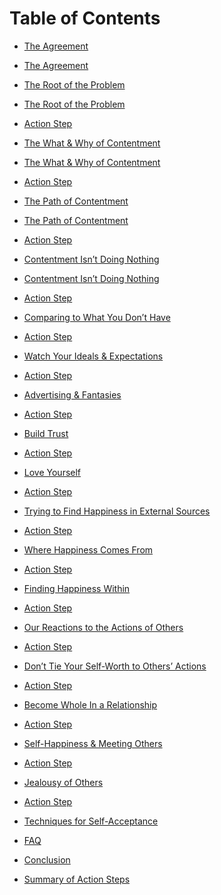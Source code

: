 Table of Contents
=================

* [The Agreement](the-agreement/README.md)
 * [The Agreement](the-agreement/the-agreement.md)

* [The Root of the Problem](the-root-of-the-problem/README.md)
 * [The Root of the Problem](the-root-of-the-problem/the-root-of-the-problem.md)
 * [Action Step](the-root-of-the-problem/action-step.md)

* [The What & Why of Contentment](the-what-and-why-of-contentment/README.md)
 * [The What & Why of Contentment](the-what-and-why-of-contentment/the-what-and-why-of-contentment.md)
 * [Action Step](the-what-and-why-of-contentment/action-step.md)

* [The Path of Contentment](the-path-of-contentment/README.md)
 * [The Path of Contentment](the-path-of-contentment/the-path-of-contentment.md)
 * [Action Step](the-what-and-why-of-contentment/action-step.md)

* [Contentment Isn’t Doing Nothing](contentment-isn't-doing-nothing/README.md)
 * [Contentment Isn’t Doing Nothing](contentment-isn't-doing-nothing/contentment-isn't-doing-nothing.md)
 * [Action Step](the-what-and-why-of-contentment/action-step.md)

* [Comparing to What You Don’t Have](comparing-to-what-others-have/README.md)
 * [Action Step](the-what-and-why-of-contentment/action-step.md)

* [Watch Your Ideals & Expectations]()
 * [Action Step](the-what-and-why-of-contentment/action-step.md)

* [Advertising & Fantasies]()
 * [Action Step](the-what-and-why-of-contentment/action-step.md)

* [Build Trust]()
 * [Action Step](the-what-and-why-of-contentment/action-step.md)

* [Love Yourself]()
 * [Action Step](the-what-and-why-of-contentment/action-step.md)

* [Trying to Find Happiness in External Sources]()
 * [Action Step](the-what-and-why-of-contentment/action-step.md)

* [Where Happiness Comes From]()
 * [Action Step](the-what-and-why-of-contentment/action-step.md)

* [Finding Happiness Within]()
 * [Action Step](the-what-and-why-of-contentment/action-step.md)

* [Our Reactions to the Actions of Others]()
 * [Action Step](the-what-and-why-of-contentment/action-step.md)

* [Don’t Tie Your Self-Worth to Others’ Actions]()
 * [Action Step](the-what-and-why-of-contentment/action-step.md)

* [Become Whole In a Relationship]()
 * [Action Step](the-what-and-why-of-contentment/action-step.md)

* [Self-Happiness & Meeting Others]()
 * [Action Step](the-what-and-why-of-contentment/action-step.md)

* [Jealousy of Others]()
 * [Action Step](the-what-and-why-of-contentment/action-step.md)

* [Techniques for Self-Acceptance]()

* [FAQ]()

* [Conclusion]()

* [Summary of Action Steps]()
